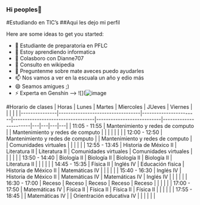 ### Hi peoples👋

#Estudiando en TIC’s
##Aqui les dejo mi perfil

Here are some ideas to get you started:

- 🔭 Estudiante de preparatoria en PFLC
- 🌱 Estoy aprendiendo informatica 
- 👯 Colasboro con Dianne707
- 🤔 Consulto en wikipedia
- 💬 Preguntenme sobre mate aveces puedo ayudarles
- 📫 Nos vamos a ver en la escuala un año y edio más
- 😄 Seamos amigues ;)
- ⚡ Experta en Genshin 
-->
![](![image](https://user-images.githubusercontent.com/114200157/218568370-bde9b24f-d076-4fad-a275-b5314218b231.png)

#Horario de clases
| Horas         | Lunes                            | Martes                | Miercoles                        | JUeves                    | Viernes               |   |   |   |   |
|---------------|----------------------------------|-----------------------|----------------------------------|---------------------------|-----------------------|---|---|---|---|
| 11:05 - 11:55 | Mantenimiento y redes de computo |                       | Mantenimiento y redes de computo |                           |                       |   |   |   |   |
| 12:00 - 12:50 | Mantenimiento y redes de computo |                       | Mantenimiento y redes de computo |                           | Comunidades virtuales |   |   |   |   |
| 12:55 - 13:45 | Historia de México II            | Literatura II         | Literatura II                    | Comunidades virtuales     | Comunidades virtuales |   |   |   |   |
| 13:50 - 14:40 | Biología II                      | Biología II           | Biología II                      | Biología II               | Literatura II         |   |   |   |   |
| 14:45 - 15:35 | Física II                        | Inglés IV             | Educación física                 | Historia de México II     | Matemáticas IV        |   |   |   |   |
| 15:40 - 16:30 | Inglés IV                        | Historia de México II | Matemáticas IV                   | Matemáticas IV            | Inglés IV             |   |   |   |   |
| 16:30 - 17:00 | Receso                           | Receso                | Receso                           | Receso                    | Receso                |   |   |   |   |
| 17:00 - 17:50 | Matemáticas IV                   | Física II             | Física II                        | Física II                 | Física II             |   |   |   |   |
| 17:55 - 18:45 |                                  | Matemáticas IV        |                                  | Orientración educativa IV |                       |   |   |   |   |
